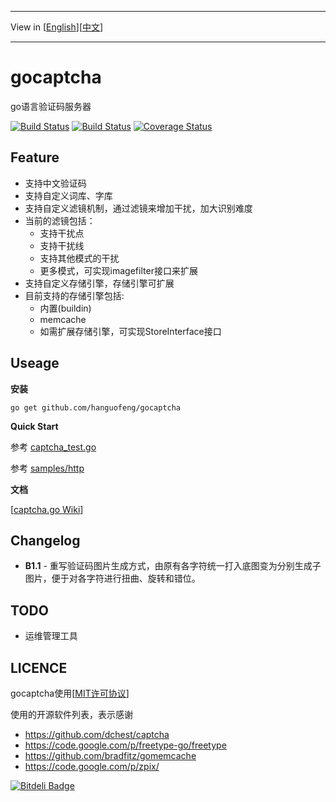 ***
View in [[English](README-en.md)][[中文](README.md)]
***
# gocaptcha
go语言验证码服务器

[![Build Status](https://travis-ci.org/hanguofeng/gocaptcha.png?branch=master)](https://travis-ci.org/hanguofeng/gocaptcha)  [![Build Status](https://drone.io/github.com/hanguofeng/gocaptcha/status.png)](https://drone.io/github.com/hanguofeng/gocaptcha/latest)   [![Coverage Status](https://coveralls.io/repos/hanguofeng/gocaptcha/badge.png)](https://coveralls.io/r/hanguofeng/gocaptcha)   


Feature
-------
* 支持中文验证码
* 支持自定义词库、字库
* 支持自定义滤镜机制，通过滤镜来增加干扰，加大识别难度
* 当前的滤镜包括：
	* 支持干扰点
	* 支持干扰线
	* 支持其他模式的干扰
	* 更多模式，可实现imagefilter接口来扩展
* 支持自定义存储引擎，存储引擎可扩展
* 目前支持的存储引擎包括:
	* 内置(buildin)
	* memcache
	* 如需扩展存储引擎，可实现StoreInterface接口

Useage
------
**安装**

	go get github.com/hanguofeng/gocaptcha

**Quick Start**

参考 [captcha_test.go](captcha_test.go)

参考 [samples/http](samples/http)

**文档**

[[captcha.go Wiki](https://github.com/hanguofeng/gocaptcha/wiki)]

Changelog
----
* **B1.1** - 重写验证码图片生成方式，由原有各字符统一打入底图变为分别生成子图片，便于对各字符进行扭曲、旋转和错位。

TODO
----
* 运维管理工具

LICENCE
-------
gocaptcha使用[[MIT许可协议](LICENSE)]


使用的开源软件列表，表示感谢

* https://github.com/dchest/captcha
* https://code.google.com/p/freetype-go/freetype
* https://github.com/bradfitz/gomemcache
* https://code.google.com/p/zpix/


[![Bitdeli Badge](https://d2weczhvl823v0.cloudfront.net/hanguofeng/gocaptcha/trend.png)](https://bitdeli.com/free "Bitdeli Badge")

